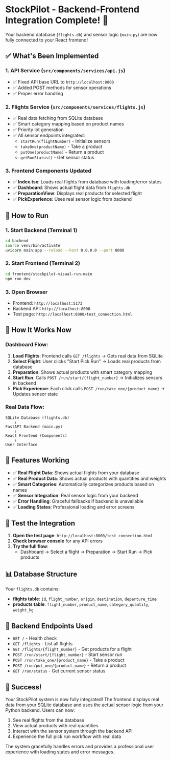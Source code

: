 # StockPilot - Backend-Frontend Integration Complete! 🚀

Your backend database (`flights.db`) and sensor logic (`main.py`) are now fully connected to your React frontend!

## ✅ What's Been Implemented

### 1. **API Service** (`src/components/services/api.js`)
- ✅ Fixed API base URL to `http://localhost:8000`
- ✅ Added POST methods for sensor operations
- ✅ Proper error handling

### 2. **Flights Service** (`src/components/services/flights.js`)
- ✅ Real data fetching from SQLite database
- ✅ Smart category mapping based on product names
- ✅ Priority lot generation
- ✅ All sensor endpoints integrated:
  - `startRun(flightNumber)` - Initialize sensors
  - `takeOne(productName)` - Take a product
  - `putOne(productName)` - Return a product
  - `getRunStatus()` - Get sensor status

### 3. **Frontend Components Updated**
- ✅ **Index.tsx**: Loads real flights from database with loading/error states
- ✅ **Dashboard**: Shows actual flight data from `flights.db`
- ✅ **PreparationView**: Displays real products for selected flight
- ✅ **PickExperience**: Uses real sensor logic from backend

## 🚀 How to Run

### 1. Start Backend (Terminal 1)
```bash
cd backend
source venv/bin/activate
uvicorn main:app --reload --host 0.0.0.0 --port 8000
```

### 2. Start Frontend (Terminal 2)
```bash
cd frontend/stockpilot-visual-run-main
npm run dev
```

### 3. Open Browser
- Frontend: `http://localhost:5173`
- Backend API: `http://localhost:8000`
- Test page: `http://localhost:8000/test_connection.html`

## 🔄 How It Works Now

### Dashboard Flow:
1. **Load Flights**: Frontend calls `GET /flights` → Gets real data from SQLite
2. **Select Flight**: User clicks "Start Pick Run" → Loads real products from database
3. **Preparation**: Shows actual products with smart category mapping
4. **Start Run**: Calls `POST /run/start/{flight_number}` → Initializes sensors in backend
5. **Pick Experience**: Each click calls `POST /run/take_one/{product_name}` → Updates sensor state

### Real Data Flow:
```
SQLite Database (flights.db) 
    ↓
FastAPI Backend (main.py)
    ↓
React Frontend (Components)
    ↓
User Interface
```

## 🎯 Features Working

- ✅ **Real Flight Data**: Shows actual flights from your database
- ✅ **Real Product Data**: Shows actual products with quantities and weights
- ✅ **Smart Categories**: Automatically categorizes products based on names
- ✅ **Sensor Integration**: Real sensor logic from your backend
- ✅ **Error Handling**: Graceful fallbacks if backend is unavailable
- ✅ **Loading States**: Professional loading and error screens

## 🧪 Test the Integration

1. **Open the test page**: `http://localhost:8000/test_connection.html`
2. **Check browser console** for any API errors
3. **Try the full flow**:
   - Dashboard → Select a flight → Preparation → Start Run → Pick products

## 📊 Database Structure

Your `flights.db` contains:
- **flights table**: `id`, `flight_number`, `origin`, `destination`, `departure_time`
- **products table**: `flight_number`, `product_name`, `category_quantity`, `weight_kg`

## 🔧 Backend Endpoints Used

- `GET /` - Health check
- `GET /flights` - List all flights
- `GET /flights/{flight_number}` - Get products for a flight
- `POST /run/start/{flight_number}` - Start sensor run
- `POST /run/take_one/{product_name}` - Take a product
- `POST /run/put_one/{product_name}` - Return a product
- `GET /run/status` - Get current sensor status

## 🎉 Success!

Your StockPilot system is now fully integrated! The frontend displays real data from your SQLite database and uses the actual sensor logic from your Python backend. Users can now:

1. See real flights from the database
2. View actual products with real quantities
3. Interact with the sensor system through the backend API
4. Experience the full pick run workflow with real data

The system gracefully handles errors and provides a professional user experience with loading states and error messages.

